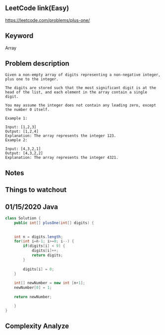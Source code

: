 ## LeetCode link(Easy)
https://leetcode.com/problems/plus-one/

## Keyword
Array

## Problem description
```
Given a non-empty array of digits representing a non-negative integer, plus one to the integer.

The digits are stored such that the most significant digit is at the head of the list, and each element in the array contain a single digit.

You may assume the integer does not contain any leading zero, except the number 0 itself.

Example 1:

Input: [1,2,3]
Output: [1,2,4]
Explanation: The array represents the integer 123.
Example 2:

Input: [4,3,2,1]
Output: [4,3,2,2]
Explanation: The array represents the integer 4321.
```



## Notes


## Things to watchout

## 01/15/2020  Java

```java
class Solution {
    public int[] plusOne(int[] digits) {
      
        
    int n = digits.length;
    for(int i=n-1; i>=0; i--) {
        if(digits[i] < 9) {
            digits[i]++;
            return digits;
        }
        
        digits[i] = 0;
    }
    
    int[] newNumber = new int [n+1];
    newNumber[0] = 1;
    
    return newNumber;

    }
}

```
## Complexity Analyze
